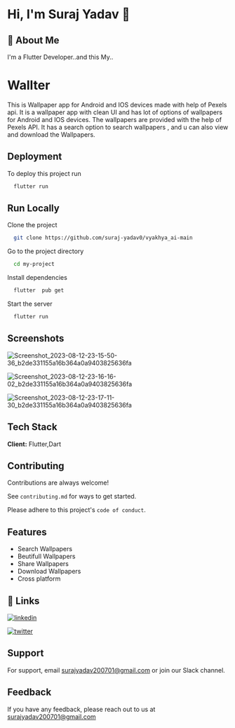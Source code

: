 
# Hi, I'm Suraj Yadav 👋


## 🚀 About Me
I'm a Flutter Developer..and this My..


# Wallter

This is Wallpaper app for Android and IOS devices made with help of Pexels api. It is a wallpaper app with clean UI and has lot of options of wallpapers for Android and IOS devices. The wallpapers are provided with the help of Pexels API. It has a search option to search wallpapers , and u can also view and download the Wallpapers.


## Deployment

To deploy this project run

```bash
  flutter run
```


## Run Locally

Clone the project

```bash
  git clone https://github.com/suraj-yadav0/vyakhya_ai-main
```

Go to the project directory

```bash
  cd my-project
```

Install dependencies

```bash
  flutter  pub get
```

Start the server

```bash
  flutter run
```


## Screenshots

![Screenshot_2023-08-12-23-15-50-36_b2de331155a16b364a0a9403825636fa](https://github.com/suraj-yadav0/wallter/assets/90672206/0c8fc0fc-7822-4a8e-aa6d-68a9267b5220)

![Screenshot_2023-08-12-23-16-16-02_b2de331155a16b364a0a9403825636fa](https://github.com/suraj-yadav0/wallter/assets/90672206/9a696e67-b2ef-4a97-bf41-a11caa7d5420)

![Screenshot_2023-08-12-23-17-11-30_b2de331155a16b364a0a9403825636fa](https://github.com/suraj-yadav0/wallter/assets/90672206/1a41be61-5330-473b-a8c3-54ecbad28c2b)
## Tech Stack

**Client:** Flutter,Dart




## Contributing

Contributions are always welcome!

See `contributing.md` for ways to get started.

Please adhere to this project's `code of conduct`.


## Features

- Search Wallpapers
- Beutifull Wallpapers
- Share Wallpapers
- Download Wallpapers
- Cross platform


## 🔗 Links

[![linkedin](https://img.shields.io/badge/linkedin-0A66C2?style=for-the-badge&logo=linkedin&logoColor=white)](https://www.linkedin.com/in/suraj-yadav-a63b3b220/)

[![twitter](https://img.shields.io/badge/twitter-1DA1F2?style=for-the-badge&logo=twitter&logoColor=white)](https://twitter.com/surajya75007306/)


## Support

For support, email surajyadav200701@gmail.com or join our Slack channel.


## Feedback

If you have any feedback, please reach out to us at surajyadav200701@gmail.com


